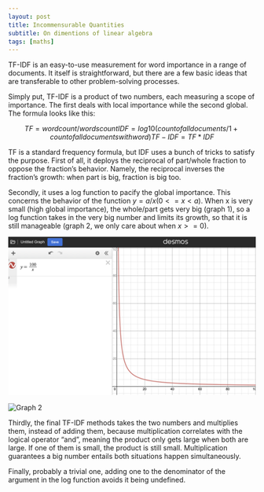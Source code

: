 ```yaml
---
layout: post
title: Incommensurable Quantities
subtitle: On dimentions of linear algebra
tags: [maths]
---
```

TF-IDF is an easy-to-use measurement for word importance in a range of documents. It itself is straightforward, but there are a few basic ideas that are transferable to other problem-solving processes. 

Simply put, TF-IDF is a product of two numbers, each measuring a scope of importance. The first deals with local importance while the second global. The formula looks like this: 

$$
TF=word count/words count
IDF=log10(count of all documents/1+count of all documents with word)
TF-IDF=TF*IDF
$$

TF is a standard frequency formula, but IDF uses a bunch of tricks to satisfy the purpose. First of all, it deploys the reciprocal of part/whole fraction to oppose the fraction’s behavior. Namely, the reciprocal inverses the fraction’s growth: when part is big, fraction is big too. 

Secondly, it uses a log function to pacify the global importance. This concerns the behavior of the function $y=a/x (0<=x<a)$. When x is very small (high global importance), the whole/part gets very big (graph 1), so a log function takes in the very big number and limits its growth, so that it is still manageable (graph 2, we only care about when $x>=0$). 

![Graph 1](../assets/tf-1.png)

![Graph 2](../assets/tf-2.jpg)

Thirdly, the final TF-IDF methods takes the two numbers and multiplies them, instead of adding them, because multiplication correlates with the logical operator “and”, meaning the product only gets large when both are large. If one of them is small, the product is still small. Multiplication guarantees a big number entails both situations happen simultaneously. 

Finally, probably a trivial one, adding one to the denominator of the argument in the log function avoids it being undefined. 

